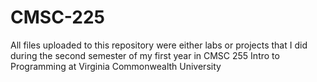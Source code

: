 # CMSC-225
All files uploaded to this repository were either labs or projects that I did during the second semester of my first year in CMSC 255 Intro to Programming at Virginia Commonwealth University
